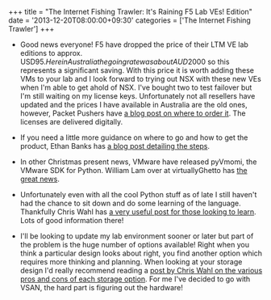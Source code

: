 +++
title = "The Internet Fishing Trawler: It's Raining F5 Lab VEs! Edition"
date = '2013-12-20T08:00:00+09:30'
categories = ['The Internet Fishing Trawler']
+++

- Good news everyone! F5 have dropped the price of their LTM VE lab
  editions to approx. USD$95. Here in Australia the going rate was about
  AUD$2000 so this represents a significant saving. With this price it is
  worth adding these VMs to your lab and I look forward to trying out NSX
  with these new VEs when I'm able to get ahold of NSX. I've bought two to
  test failover but I'm still waiting on my license keys. Unfortunately
  not all resellers have updated and the prices I have available in
  Australia are the old ones, however, Packet Pushers have [a blog post on
  where to order it](http://packetpushers.net/f5-drops-lab-ve-price-to-95/).
  The licenses are delivered digitally.

- If you need a little more guidance on where to go and how to get the
  product, Ethan Banks has [a blog post detailing the
  steps](http://ethancbanks.com/2013/12/17/how-to-obtain-install-f5-big-ip-ve-lab-edition/).

- In other Christmas present news, VMware have released pyVmomi, the
  VMware SDK for Python. William Lam over at virtuallyGhetto has [the
  great news](http://www.virtuallyghetto.com/2013/12/early-xmas-gift-from-vmware-pyvmomi.html).

- Unfortunately even with all the cool Python stuff as of late I still
  haven't had the chance to sit down and do some learning of the language.
  Thankfully Chris Wahl has [a very useful post for those looking to
  learn](http://wahlnetwork.com/2013/12/16/absolutely-can-learn-python-codecademy/).
  Lots of good information there!

- I'll be looking to update my lab environment sooner or later but part of
  the problem is the huge number of options available! Right when you
  think a particular design looks about right, you find another option
  which requires more thinking and planning. When looking at your storage
  design I'd really recommend reading a [post by Chris Wahl on the
  various pros and cons of each storage
  option](http://wahlnetwork.com/2013/10/14/three-example-home-lab-storage-designs-using-ssds-spinning-disk/).
  For me I've decided to go with VSAN, the hard part is figuring out the
  hardware!

